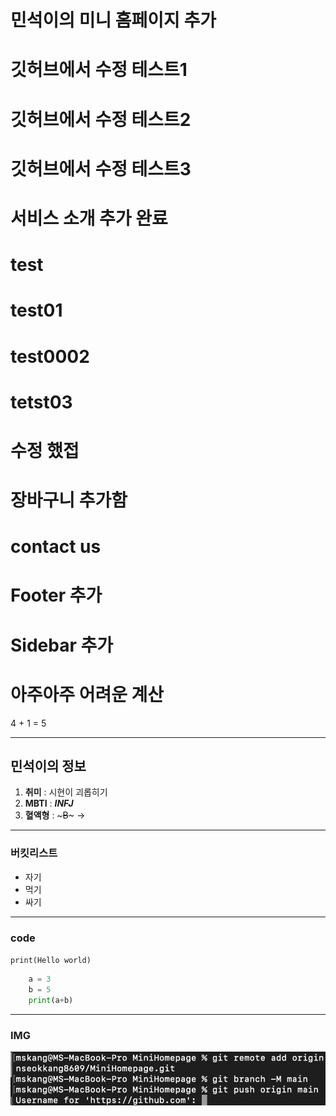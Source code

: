 # 민석이의 미니 홈페이지 추가

# 깃허브에서 수정 테스트1

# 깃허브에서 수정 테스트2

# 깃허브에서 수정 테스트3

# 서비스 소개 추가 완료

# test

# test01

# test0002

# tetst03

# 수정 했접

# 장바구니 추가함

# contact us

# Footer 추가

# Sidebar 추가

# 아주아주 어려운 계산

4 + 1 = 5

---

## 민석이의 정보

1. **취미** : 시현이 괴롭히기
2. **MBTI** : **_INFJ_**
3. **혈액형** : ~~~B~~~ ->

---

### 버킷리스트

- 자기
- 먹기
- 싸기

---

### code

`print(Hello world)`

```python
    a = 3
    b = 5
    print(a+b)
```

---

### IMG

![test](https://github.com/minseokkang8609/MiniHomepage/blob/main/test.png?raw=true)
